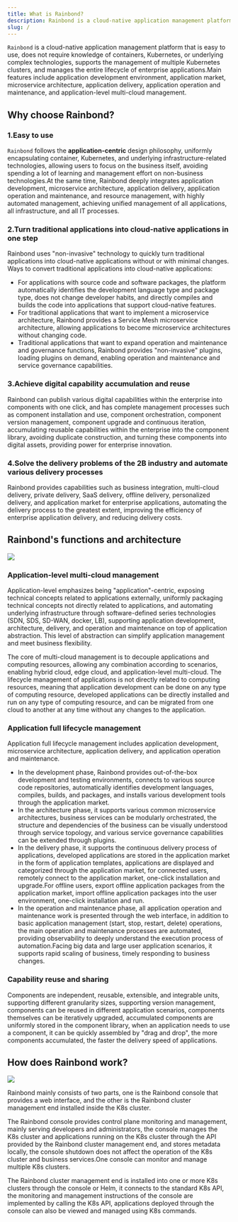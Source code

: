 ```yaml
---
title: What is Rainbond?
description: Rainbond is a cloud-native application management platform that is easy to use, does not require knowledge of containers, Kubernetes, or underlying complex technologies, supports the management of multiple Kubernetes clusters, and manages the entire lifecycle of enterprise applications.
slug: /
---
```


<!-- ## Rainbond是什么？ -->

`Rainbond` is a cloud-native application management platform that is easy to use, does not require knowledge of containers, Kubernetes, or underlying complex technologies, supports the management of multiple Kubernetes clusters, and manages the entire lifecycle of enterprise applications.Main features include application development environment, application market, microservice architecture, application delivery, application operation and maintenance, and application-level multi-cloud management.

## Why choose Rainbond?

### 1.Easy to use

`Rainbond` follows the **application-centric** design philosophy, uniformly encapsulating container, Kubernetes, and underlying infrastructure-related technologies, allowing users to focus on the business itself, avoiding spending a lot of learning and management effort on non-business technologies.At the same time, Rainbond deeply integrates application development, microservice architecture, application delivery, application operation and maintenance, and resource management, with highly automated management, achieving unified management of all applications, all infrastructure, and all IT processes.

### 2.Turn traditional applications into cloud-native applications in one step

Rainbond uses "non-invasive" technology to quickly turn traditional applications into cloud-native applications without or with minimal changes.
Ways to convert traditional applications into cloud-native applications:

- For applications with source code and software packages, the platform automatically identifies the development language type and package type, does not change developer habits, and directly compiles and builds the code into applications that support cloud-native features.
- For traditional applications that want to implement a microservice architecture, Rainbond provides a Service Mesh microservice architecture, allowing applications to become microservice architectures without changing code.
- Traditional applications that want to expand operation and maintenance and governance functions, Rainbond provides "non-invasive" plugins, loading plugins on demand, enabling operation and maintenance and service governance capabilities.

### 3.Achieve digital capability accumulation and reuse

Rainbond can publish various digital capabilities within the enterprise into components with one click, and has complete management processes such as component installation and use, component orchestration, component version management, component upgrade and continuous iteration, accumulating reusable capabilities within the enterprise into the component library, avoiding duplicate construction, and turning these components into digital assets, providing power for enterprise innovation.

### 4.Solve the delivery problems of the 2B industry and automate various delivery processes

Rainbond provides capabilities such as business integration, multi-cloud delivery, private delivery, SaaS delivery, offline delivery, personalized delivery, and application market for enterprise applications, automating the delivery process to the greatest extent, improving the efficiency of enterprise application delivery, and reducing delivery costs.

## Rainbond's functions and architecture

![](https://static.goodrain.com/case/2022/03/17/16474283190784.jpg)

### Application-level multi-cloud management

Application-level emphasizes being "application"-centric, exposing technical concepts related to applications externally, uniformly packaging technical concepts not directly related to applications, and automating underlying infrastructure through software-defined series technologies (SDN, SDS, SD-WAN, docker, LB), supporting application development, architecture, delivery, and operation and maintenance on top of application abstraction. This level of abstraction can simplify application management and meet business flexibility.

The core of multi-cloud management is to decouple applications and computing resources, allowing any combination according to scenarios, enabling hybrid cloud, edge cloud, and application-level multi-cloud. The lifecycle management of applications is not directly related to computing resources, meaning that application development can be done on any type of computing resource, developed applications can be directly installed and run on any type of computing resource, and can be migrated from one cloud to another at any time without any changes to the application.

### Application full lifecycle management

Application full lifecycle management includes application development, microservice architecture, application delivery, and application operation and maintenance.

- In the development phase, Rainbond provides out-of-the-box development and testing environments, connects to various source code repositories, automatically identifies development languages, compiles, builds, and packages, and installs various development tools through the application market.
- In the architecture phase, it supports various common microservice architectures, business services can be modularly orchestrated, the structure and dependencies of the business can be visually understood through service topology, and various service governance capabilities can be extended through plugins.
- In the delivery phase, it supports the continuous delivery process of applications, developed applications are stored in the application market in the form of application templates, applications are displayed and categorized through the application market, for connected users, remotely connect to the application market, one-click installation and upgrade.For offline users, export offline application packages from the application market, import offline application packages into the user environment, one-click installation and run.
- In the operation and maintenance phase, all application operation and maintenance work is presented through the web interface, in addition to basic application management (start, stop, restart, delete) operations, the main operation and maintenance processes are automated, providing observability to deeply understand the execution process of automation.Facing big data and large user application scenarios, it supports rapid scaling of business, timely responding to business changes.

### Capability reuse and sharing

Components are independent, reusable, extensible, and integrable units, supporting different granularity sizes, supporting version management, components can be reused in different application scenarios, components themselves can be iteratively upgraded, accumulated components are uniformly stored in the component library, when an application needs to use a component, it can be quickly assembled by "drag and drop", the more components accumulated, the faster the delivery speed of applications.

## How does Rainbond work?

![](https://static.goodrain.com/case/2022/03/17/16474282867950.jpg)

Rainbond mainly consists of two parts, one is the Rainbond console that provides a web interface, and the other is the Rainbond cluster management end installed inside the K8s cluster.

The Rainbond console provides control plane monitoring and management, mainly serving developers and administrators, the console manages the K8s cluster and applications running on the K8s cluster through the API provided by the Rainbond cluster management end, and stores metadata locally, the console shutdown does not affect the operation of the K8s cluster and business services.One console can monitor and manage multiple K8s clusters.

The Rainbond cluster management end is installed into one or more K8s clusters through the console or Helm, it connects to the standard K8s API, the monitoring and management instructions of the console are implemented by calling the K8s API, applications deployed through the console can also be viewed and managed using K8s commands.
